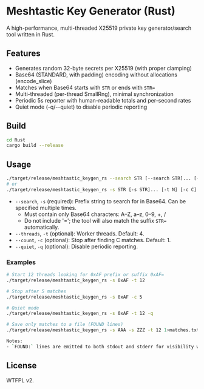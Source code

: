 # Meshtastic Key Generator (Rust)

A high-performance, multi-threaded X25519 private key generator/search tool written in Rust.

## Features

- Generates random 32-byte secrets per X25519 (with proper clamping)
- Base64 (STANDARD, with padding) encoding without allocations (encode_slice)
- Matches when Base64 starts with `STR` or ends with `STR=`
- Multi-threaded (per-thread SmallRng), minimal synchronization
- Periodic 5s reporter with human-readable totals and per-second rates
- Quiet mode (-q/--quiet) to disable periodic reporting

## Build

```sh
cd Rust
cargo build --release
```

## Usage

```sh
./target/release/meshtastic_keygen_rs --search STR [--search STR]... [--threads N] [--count C] [--quiet]
# or
./target/release/meshtastic_keygen_rs -s STR [-s STR]... [-t N] [-c C] [-q]
```

- `--search`, `-s` (required): Prefix string to search for in Base64. Can be specified multiple times.
  - Must contain only Base64 characters: A–Z, a–z, 0–9, +, /
  - Do not include '='; the tool will also match the suffix `STR=` automatically.
- `--threads`, `-t` (optional): Worker threads. Default: 4.
- `--count`, `-c` (optional): Stop after finding C matches. Default: 1.
- `--quiet`, `-q` (optional): Disable periodic reporting.

### Examples

```sh
# Start 12 threads looking for 0xAF prefix or suffix 0xAF=
./target/release/meshtastic_keygen_rs -s 0xAF -t 12

# Stop after 5 matches
./target/release/meshtastic_keygen_rs -s 0xAF -c 5

# Quiet mode
./target/release/meshtastic_keygen_rs -s 0xAF -t 12 -q

# Save only matches to a file (FOUND lines)
./target/release/meshtastic_keygen_rs -s AAA -s ZZZ -t 12 1>matches.txt

Notes:
- `FOUND:` lines are emitted to both stdout and stderr for visibility while redirecting stdout to a file. Other messages (start, stats, summary) go to stderr.

```

## License

WTFPL v2.
